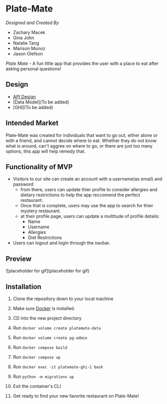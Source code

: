 # Plate-Mate

_Designed and Created By_

- Zachary Macek
- Gina John
- Natalie Tang
- Marison Munoz
- Jason Olefson

_Plate Mate_ - A fun little app that provides the user with a place to eat after asking personal questions!

## Design

- [API Design](https://gitlab.com/team-4-hack-n-snack/platemate/-/blob/jason/docs/api-design.md)
- [Data Model](To be added)
- [GHI](To be added)

## Intended Market

Plate-Mate was created for individuals that want to go out, either alone or with a friend, and cannot decide where to eat. Whether they do not know what is around, can't aggree on where to go, or there are just too many options, this app will help remedy that.

## Functionality of MVP

- Visitors to our site can create an account with a username(as email) and password
  - from there, users can update thier profile to consider allergies and dietary restrictions to help the app reccomend the perfect restaurant.
  - Once that is complete, users may use the app to search for thier mystery restaurant.
  - at their profile page, users can update a multitude of profile details:
    - Name
    - Username
    - Allergies
    - Diet Restrictions
- Users can logout and login through the navbar.

## Preview

![placeholder for gif](placeholder for gif)

## Installation

1. Clone the repository down to your local machine

2. Make sure [Docker](https://www.docker.com/) is installed.

3. CD into the new project directory

4. Run `docker volume create platemate-data`

5. Run `docker volume create pg-admin`

6. Run `docker compose build`

7. Run `docker compose up`

8. Run `docker exec -it platemate-ghi-1 bash`

9. Run `python -m migrations up`

10. Exit the container's CLI

11. Get ready to find your new favorite restaurant on Plate-Mate!
